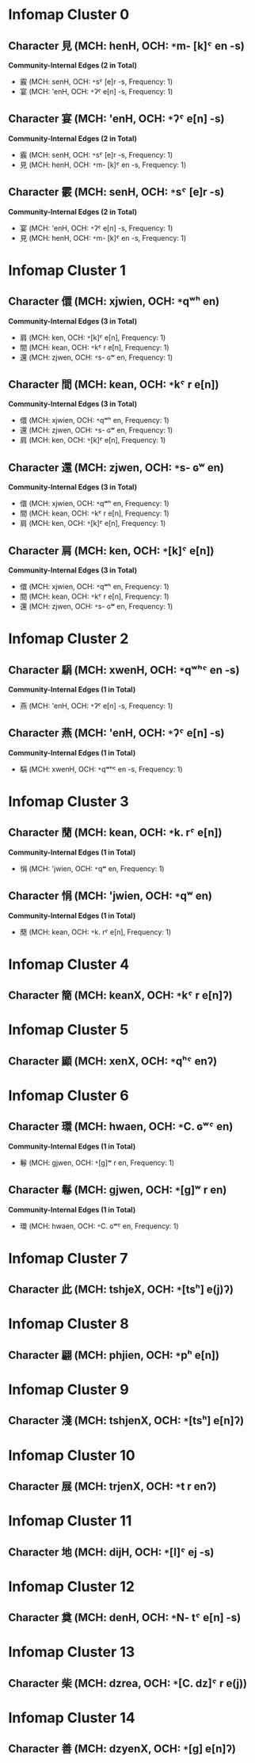# Infomap Cluster 0

## Character 見 (MCH: henH, OCH: `*`m- [k]ˤ  en -s)
**Community-Internal Edges (2 in Total)**
* 霰 (MCH: senH, OCH: `*`sˤ  [e]r -s, Frequency: 1)
* 宴 (MCH: 'enH, OCH: `*`ʔˤ  e[n] -s, Frequency: 1)

## Character 宴 (MCH: 'enH, OCH: `*`ʔˤ  e[n] -s)
**Community-Internal Edges (2 in Total)**
* 霰 (MCH: senH, OCH: `*`sˤ  [e]r -s, Frequency: 1)
* 見 (MCH: henH, OCH: `*`m- [k]ˤ  en -s, Frequency: 1)

## Character 霰 (MCH: senH, OCH: `*`sˤ  [e]r -s)
**Community-Internal Edges (2 in Total)**
* 宴 (MCH: 'enH, OCH: `*`ʔˤ  e[n] -s, Frequency: 1)
* 見 (MCH: henH, OCH: `*`m- [k]ˤ  en -s, Frequency: 1)

# Infomap Cluster 1

## Character 儇 (MCH: xjwien, OCH: `*`qʷʰ  en)
**Community-Internal Edges (3 in Total)**
* 肩 (MCH: ken, OCH: `*`[k]ˤ  e[n], Frequency: 1)
* 間 (MCH: kean, OCH: `*`kˤ r e[n], Frequency: 1)
* 還 (MCH: zjwen, OCH: `*`s- ɢʷ  en, Frequency: 1)

## Character 間 (MCH: kean, OCH: `*`kˤ r e[n])
**Community-Internal Edges (3 in Total)**
* 儇 (MCH: xjwien, OCH: `*`qʷʰ  en, Frequency: 1)
* 還 (MCH: zjwen, OCH: `*`s- ɢʷ  en, Frequency: 1)
* 肩 (MCH: ken, OCH: `*`[k]ˤ  e[n], Frequency: 1)

## Character 還 (MCH: zjwen, OCH: `*`s- ɢʷ  en)
**Community-Internal Edges (3 in Total)**
* 儇 (MCH: xjwien, OCH: `*`qʷʰ  en, Frequency: 1)
* 間 (MCH: kean, OCH: `*`kˤ r e[n], Frequency: 1)
* 肩 (MCH: ken, OCH: `*`[k]ˤ  e[n], Frequency: 1)

## Character 肩 (MCH: ken, OCH: `*`[k]ˤ  e[n])
**Community-Internal Edges (3 in Total)**
* 儇 (MCH: xjwien, OCH: `*`qʷʰ  en, Frequency: 1)
* 間 (MCH: kean, OCH: `*`kˤ r e[n], Frequency: 1)
* 還 (MCH: zjwen, OCH: `*`s- ɢʷ  en, Frequency: 1)

# Infomap Cluster 2

## Character 駽 (MCH: xwenH, OCH: `*`qʷʰˤ  en -s)
**Community-Internal Edges (1 in Total)**
* 燕 (MCH: 'enH, OCH: `*`ʔˤ  e[n] -s, Frequency: 1)

## Character 燕 (MCH: 'enH, OCH: `*`ʔˤ  e[n] -s)
**Community-Internal Edges (1 in Total)**
* 駽 (MCH: xwenH, OCH: `*`qʷʰˤ  en -s, Frequency: 1)

# Infomap Cluster 3

## Character 蕑 (MCH: kean, OCH: `*`k. rˤ  e[n])
**Community-Internal Edges (1 in Total)**
* 悁 (MCH: 'jwien, OCH: `*`qʷ  en, Frequency: 1)

## Character 悁 (MCH: 'jwien, OCH: `*`qʷ  en)
**Community-Internal Edges (1 in Total)**
* 蕑 (MCH: kean, OCH: `*`k. rˤ  e[n], Frequency: 1)

# Infomap Cluster 4

## Character 簡 (MCH: keanX, OCH: `*`kˤ r e[n]ʔ)
# Infomap Cluster 5

## Character 顯 (MCH: xenX, OCH: `*`qʰˤ  enʔ)
# Infomap Cluster 6

## Character 環 (MCH: hwaen, OCH: `*`C. ɢʷˤ <r> en)
**Community-Internal Edges (1 in Total)**
* 鬈 (MCH: gjwen, OCH: `*`[g]ʷ r en, Frequency: 1)

## Character 鬈 (MCH: gjwen, OCH: `*`[g]ʷ r en)
**Community-Internal Edges (1 in Total)**
* 環 (MCH: hwaen, OCH: `*`C. ɢʷˤ <r> en, Frequency: 1)

# Infomap Cluster 7

## Character 此 (MCH: tshjeX, OCH: `*`[tsʰ]  e(j)ʔ)
# Infomap Cluster 8

## Character 翩 (MCH: phjien, OCH: `*`pʰ  e[n])
# Infomap Cluster 9

## Character 淺 (MCH: tshjenX, OCH: `*`[tsʰ]  e[n]ʔ)
# Infomap Cluster 10

## Character 展 (MCH: trjenX, OCH: `*`t r enʔ)
# Infomap Cluster 11

## Character 地 (MCH: dijH, OCH: `*`[l]ˤ  ej -s)
# Infomap Cluster 12

## Character 奠 (MCH: denH, OCH: `*`N- tˤ  e[n] -s)
# Infomap Cluster 13

## Character 柴 (MCH: dzrea, OCH: `*`[C. dz]ˤ r e(j))
# Infomap Cluster 14

## Character 善 (MCH: dzyenX, OCH: `*`[g]  e[n]ʔ)
